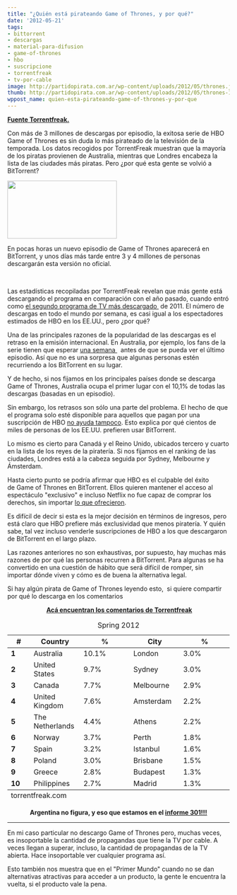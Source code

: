 ```yaml
---
title: "¿Quién está pirateando Game of Thrones, y por qué?"
date: '2012-05-21'
tags:
- bittorrent
- descargas
- material-para-difusion
- game-of-thrones
- hbo
- suscripcione
- torrentfreak
- tv-por-cable
image: http://partidopirata.com.ar/wp-content/uploads/2012/05/thrones.jpg
thumb: http://partidopirata.com.ar/wp-content/uploads/2012/05/thrones-150x131.jpg
wppost_name: quien-esta-pirateando-game-of-thrones-y-por-que
---
```


<strong><a href="https://torrentfreak.com/whos-pirating-game-of-thrones-and-why-120520/" target="_blank">Fuente Torrentfreak.</a></strong>

Con más de 3 millones de descargas por episodio, la exitosa serie de HBO Game of Thrones es sin duda lo más pirateado de la televisión de la temporada. Los datos recogidos por TorrentFreak muestran que la mayoría de los piratas provienen de Australia, mientras que Londres encabeza la lista de las ciudades más piratas. Pero ¿por qué esta gente se volvió a BitTorrent?

<a href="http://partidopirata.com.ar/wp-content/uploads/2012/05/thrones.jpg"><img class="size-full wp-image-4519" title="thrones" src="http://partidopirata.com.ar/wp-content/uploads/2012/05/thrones.jpg" alt="" width="248" height="131" /></a>


En pocas horas un nuevo episodio de Game of Thrones aparecerá en BitTorrent, y unos días más tarde entre 3 y 4 millones de personas descargarán esta versión no oficial.

&nbsp;

Las estadísticas recopiladas por TorrentFreak revelan que más gente está descargando el programa en comparación con el año pasado, cuando entró como <a href="http://torrentfreak.com/top-10-most-pirated-tv-shows-of-2011-111216/">el segundo programa de TV más descargado </a> de 2011. El número de descargas en todo el mundo por semana, es casi igual a los espectadores estimados de HBO en los EE.UU., pero ¿por qué?

Una de las principales razones de la popularidad de las descargas es el retraso en la emisión internacional. En Australia, por ejemplo, los fans de la serie tienen que esperar <a href="http://www.zdnet.com.au/game-of-thrones-outs-the-aussie-pirates-339335201.htm">una semana </a>  antes de que se pueda ver el último episodio. Así que no es una sorpresa que algunas personas estén recurriendo a los BitTorrent en su lugar.

Y de hecho, si nos fijamos en los principales países donde se descarga Game of Thrones, Australia ocupa el primer lugar con el 10,1% de todas las descargas (basadas en un episodio).

Sin embargo, los retrasos son sólo una parte del problema. El hecho de que el programa solo esté disponible para aquellos que pagan por una suscripción de HBO <a href="http://www.forbes.com/sites/erikkain/2012/05/09/hbo-has-only-itself-to-blame-for-record-game-of-thrones-piracy/"> no ayuda tampoco</a>. Esto explica por qué cientos de miles de personas de los EE.UU. prefieren usar BitTorrent.

Lo mismo es cierto para Canadá y el Reino Unido, ubicados tercero y cuarto en la lista de los reyes de la piratería. Si nos fijamos en el ranking de las ciudades, Londres está a la cabeza seguida por Sydney, Melbourne y Ámsterdam.

Hasta cierto punto se podría afirmar que HBO es el culpable del éxito de Game of Thrones en BitTorrent. Ellos quieren mantener el acceso al espectáculo "exclusivo" e incluso Netflix no fue capaz de comprar los derechos, sin importar <a href="http://torrentfreak.com/netflix-we-cant-buy-game-of-thrones-and-dexter-120410/">lo que ofrecieron</a>.

Es difícil de decir si esta es la mejor decisión en términos de ingresos, pero está claro que HBO prefiere más exclusividad que menos piratería. Y quién sabe, tal vez incluso venderle suscripciones de HBO a los que descargaron de BitTorrent en el largo plazo.

Las razones anteriores no son exhaustivas, por supuesto, hay muchas más razones de por qué las personas recurren a BitTorrent. Para algunas se ha convertido en una cuestión de hábito que será difícil de romper, sin importar dónde viven y cómo es de buena la alternativa legal.

Si hay algún pirata de Game of Thrones leyendo esto,  si quiere compartir por qué lo descarga en los comentarios
<p style="text-align: center;"><strong> <a href="https://torrentfreak.com/whos-pirating-game-of-thrones-and-why-120520/" target="_blank">Acá encuentran los comentarios de Torrentfreak</a></strong></p>

<table summary="Game of Thrones Downloads"><caption>Spring 2012</caption>
<thead>
<tr>
<th width="10%"><strong>#</strong></th>
<th width="22%"><strong>Country</strong></th>
<th width="22%"><strong>%</strong></th>
<th width="22%"><strong>City</strong></th>
<th width="22%"><strong>%</strong></th>
</tr>
</thead>
<tfoot>
<tr>
<td colspan="5">torrentfreak.com</td>
</tr>
</tfoot>
<tbody>
<tr>
<td><strong>1</strong></td>
<td>Australia</td>
<td>10.1%</td>
<td>London</td>
<td>3.0%</td>
</tr>
<tr>
<td><strong>2</strong></td>
<td>United States</td>
<td>9.7%</td>
<td>Sydney</td>
<td>3.0%</td>
</tr>
<tr>
<td><strong>3</strong></td>
<td>Canada</td>
<td>7.7%</td>
<td>Melbourne</td>
<td>2.9%</td>
</tr>
<tr>
<td><strong>4</strong></td>
<td>United Kingdom</td>
<td>7.6%</td>
<td>Amsterdam</td>
<td>2.2%</td>
</tr>
<tr>
<td><strong>5</strong></td>
<td>The Netherlands</td>
<td>4.4%</td>
<td>Athens</td>
<td>2.2%</td>
</tr>
<tr>
<td><strong>6</strong></td>
<td>Norway</td>
<td>3.7%</td>
<td>Perth</td>
<td>1.8%</td>
</tr>
<tr>
<td><strong>7</strong></td>
<td>Spain</td>
<td>3.2%</td>
<td>Istanbul</td>
<td>1.6%</td>
</tr>
<tr>
<td><strong>8</strong></td>
<td>Poland</td>
<td>3.0%</td>
<td>Brisbane</td>
<td>1.5%</td>
</tr>
<tr>
<td><strong>9</strong></td>
<td>Greece</td>
<td>2.8%</td>
<td>Budapest</td>
<td>1.3%</td>
</tr>
<tr>
<td><strong>10</strong></td>
<td>Philippines</td>
<td>2.7%</td>
<td>Madrid</td>
<td>1.3%</td>
</tr>
</tbody>
</table>
<p style="text-align: center;"><strong>Argentina no figura, y eso que estamos en el <a href="http://partidopirata.com.ar/4294/informe-301-argentina-junto-con-chile-y-venezuela-se-sentaran-en-el-banco-de-adelante-por-hacer-lio">informe 301!!! </a></strong></p>


<hr />

En mi caso particular no descargo Game of Thrones pero, muchas veces, es insoportable la cantidad de propagandas que tiene la TV por cable. A veces llegan a superar, incluso, la cantidad de propagandas de la TV abierta. Hace insoportable ver cualquier programa así.

Esto también nos muestra que en el "Primer Mundo" cuando no se dan alternativas atractivas para acceder a un producto, la gente le encuentra la vuelta, si el producto vale la pena.
